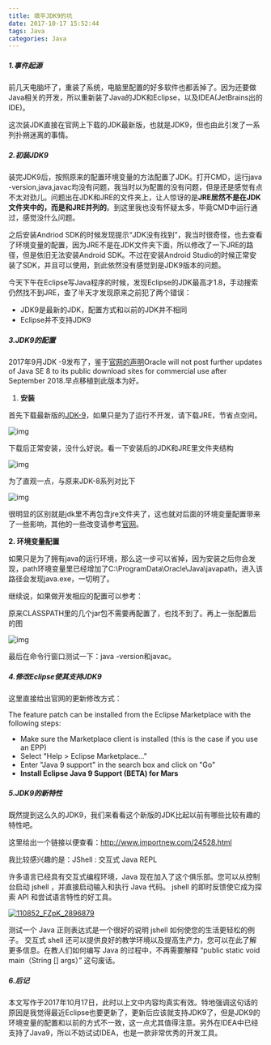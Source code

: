 ```yaml
---
title: 填平JDK9的坑
date: 2017-10-17 15:52:44
tags: Java
categories: Java
---
```


##### 1.事件起源

前几天电脑坏了，重装了系统，电脑里配置的好多软件也都丢掉了。因为还要做Java相关的开发，所以重新装了Java的JDK和Eclipse，以及IDEA(JetBrains出的IDE)。

这次装JDK直接在官网上下载的JDK最新版，也就是JDK9，但也由此引发了一系列扑朔迷离的事情。

##### 2.初装JDK9

装完JDK9后，按照原来的配置环境变量的方法配置了JDK。打开CMD，运行java -version,java,javac均没有问题，我当时以为配置的没有问题，但是还是感觉有点不太对劲儿。问题出在JDK和JRE的文件夹上，让人惊讶的是**JRE居然不是在JDK文件夹中的，而是和JRE并列的**。到这里我也没有怀疑太多，毕竟CMD中运行通过，感觉没什么问题。

之后安装Andriod SDK的时候发现提示“JDK没有找到”，我当时很奇怪，也去查看了环境变量的配置，因为JRE不是在JDK文件夹下面，所以修改了一下JRE的路径，但是依旧无法安装Android SDK。不过在安装Android Studio的时候正常安装了SDK，并且可以使用，到此依然没有感觉到是JDK9版本的问题。

今天下午在Eclipse写Java程序的时候，发现Eclipse的JDK最高才1.8，手动搜索仍然找不到JRE，查了半天才发现原来之前犯了两个错误：

- JDK9是最新的JDK，配置方式和以前的JDK并不相同
- Eclipse并不支持JDK9      
<!--more-->
##### 3.JDK9的配置

2017年9月JDK -9发布了，鉴于[官网的声明](http://www.oracle.com/technetwork/java/javase/overview/index.html)Oracle will not post further updates of Java SE 8 to its public download sites for commercial use after September 2018.早点移植到此版本为好。

1. **安装**

首先下载最新版的[JDK-9](http://www.oracle.com/technetwork/java/javase/downloads/index.html)，如果只是为了运行不开发，请下载JRE，节省点空间。

![img](http://img.blog.csdn.net/20170926231609008?watermark/2/text/aHR0cDovL2Jsb2cuY3Nkbi5uZXQvaGFuamlhbmcwOA==/font/5a6L5L2T/fontsize/400/fill/I0JBQkFCMA==/dissolve/70/gravity/Center)

下载后正常安装，没什么好说。看一下安装后的JDK和JRE里文件夹结构

![img](http://img.blog.csdn.net/20170926231931098?watermark/2/text/aHR0cDovL2Jsb2cuY3Nkbi5uZXQvaGFuamlhbmcwOA==/font/5a6L5L2T/fontsize/400/fill/I0JBQkFCMA==/dissolve/70/gravity/Center)

为了直观一点，与原来JDK-8系列对比下

![img](http://img.blog.csdn.net/20170926231946377?watermark/2/text/aHR0cDovL2Jsb2cuY3Nkbi5uZXQvaGFuamlhbmcwOA==/font/5a6L5L2T/fontsize/400/fill/I0JBQkFCMA==/dissolve/70/gravity/Center)

很明显的区别就是jdk里不再包含jre文件夹了，这也就对后面的环境变量配置带来了一些影响，其他的一些改变请参考[官网](http://docs.oracle.com/javase/9/whatsnew/toc.htm#JSNEW-GUID-C23AFD78-C777-460B-8ACE-58BE5EA681F6)。

**2. 环境变量配置**

如果只是为了拥有java的运行环境，那么这一步可以省掉，因为安装之后你会发现，path环境变量里已经增加了C:\ProgramData\Oracle\Java\javapath，进入该路径会发现java.exe，一切明了。

继续说，如果做开发相应的配置可以参考：

原来CLASSPATH里的几个jar包不需要再配置了，也找不到了。再上一张配置后的图

![img](http://img.blog.csdn.net/20170926232629801?watermark/2/text/aHR0cDovL2Jsb2cuY3Nkbi5uZXQvaGFuamlhbmcwOA==/font/5a6L5L2T/fontsize/400/fill/I0JBQkFCMA==/dissolve/70/gravity/Center)

最后在命令行窗口测试一下：java -version和javac。

##### 4.修改Eclipse使其支持JDK9

这里直接给出官网的更新修改方式：

The feature patch can be installed from the Eclipse Marketplace with the following steps:

- Make sure the Marketplace client is installed (this is the case if you use an EPP)
- Select "Help > Eclipse Marketplace..."
- Enter "Java 9 support" in the search box and click on "Go"
- **Install Eclipse Java 9 Support (BETA) for Mars**

##### 5.JDK9的新特性

既然提到这么久的JDK9，我们来看看这个新版的JDK比起以前有哪些比较有趣的特性吧。

这里给出一个链接以便查看：http://www.importnew.com/24528.html

我比较感兴趣的是：JShell : 交互式 Java REPL

许多语言已经具有交互式编程环境，Java 现在加入了这个俱乐部。您可以从控制台启动 jshell ，并直接启动输入和执行 Java 代码。 jshell 的即时反馈使它成为探索 API 和尝试语言特性的好工具。

[![110852_FZpK_2896879](http://incdn1.b0.upaiyun.com/2017/05/ab670628226f3b6d7d665f54c8669c28.png)](http://www.importnew.com/?attachment_id=24531)

测试一个 Java 正则表达式是一个很好的说明 jshell 如何使您的生活更轻松的例子。 交互式 shell 还可以提供良好的教学环境以及提高生产力，您可以在此了解更多信息。在教人们如何编写 Java 的过程中，不再需要解释 “public static void main（String [] args）” 这句废话。

##### 6.后记

   本文写作于2017年10月17日，此时以上文中内容均真实有效。特地强调这句话的原因是我觉得最近Eclipse也要更新了，更新后应该就支持JDK9了，但是JDK9的环境变量的配置和以前的方式不一致，这一点尤其值得注意。另外在IDEA中已经支持了Java9，所以不妨试试IDEA，也是一款非常优秀的开发工具。